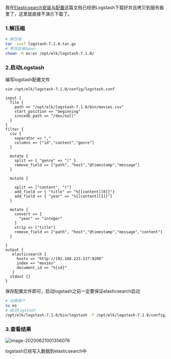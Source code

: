 我在[Elasticsearch安装与配置](./Elasticsearch安装与配置.md)这篇文档已经把Logstash下载好并且拷贝到服务器里了，这里就直接不演示下载了。

### 1.解压缩

```bash
# 解压缩
tar -zxvf logstash-7.1.0.tar.gz
# 更改目录Owner
chown -R es:es /opt/elk/logstash-7.1.0/
```

### 2.启动Logstash

编写logstash配置文件

`vim /opt/elk/logstash-7.1.0/config/logstash.conf`

```
input {
  file {
    path => "/opt/elk/logstash-7.1.0/bin/movies.csv"
    start_position => "beginning"
    sincedb_path => "/dev/null"
  }
}
filter {
  csv {
    separator => ","
    columns => ["id","content","genre"]
  }

  mutate {
    split => { "genre" => "|" }
    remove_field => ["path", "host","@timestamp","message"]
  }

  mutate {

    split => ["content", "("]
    add_field => { "title" => "%{[content][0]}"}
    add_field => { "year" => "%{[content][1]}"}
  }

  mutate {
    convert => {
      "year" => "integer"
    }
    strip => ["title"]
    remove_field => ["path", "host","@timestamp","message","content"]
  }

}
output {
   elasticsearch {
     hosts => "http://192.168.223.137:9200"
     index => "movies"
     document_id => "%{id}"
   }
  stdout {}
}
```

保存配置文件即可，启动logstash之前一定要保证elasticsearch启动

```bash
# 切换用户
su es
# 启动logstash
/opt/elk/logstash-7.1.0/bin/logstash -f /opt/elk/logstash-7.1.0/config/logstash.conf
```

### 3.查看结果

![image-20200621001356076](https://cxhello.oss-cn-beijing.aliyuncs.com/image/image-20200621001356076.png)

logstash已经写入数据到elasticsearch中
